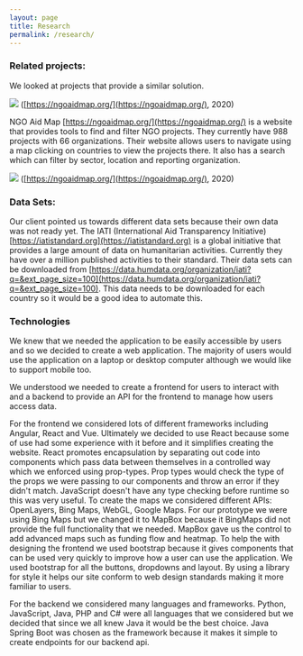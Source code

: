 ```yaml
---
layout: page
title: Research
permalink: /research/
---
```

### Related projects:

We looked at projects that provide a similar solution.

![]({{site.baseurl}}/images/ngo-aid-map.png)
([https://ngoaidmap.org/](https://ngoaidmap.org/), 2020)

NGO Aid Map [https://ngoaidmap.org/](https://ngoaidmap.org/) is a website that provides tools to find and filter NGO projects. They currently have 988 projects with 66 organizations. Their website allows users to navigate using a map clicking on countries to view the projects there. It also has a search which can filter by sector, location and reporting organization.

![]({{site.baseurl}}/images/ngo-aid-map-search.png)
([https://ngoaidmap.org/](https://ngoaidmap.org/), 2020)

### Data Sets:

Our client pointed us towards different data sets because their own data was not ready yet. The IATI (International Aid Transparency Initiative) [https://iatistandard.org](https://iatistandard.org) is a global initiative that provides a large amount of data on humanitarian activities. Currently they have over a million published activities to their standard. Their data sets can be downloaded from [https://data.humdata.org/organization/iati?q=&ext_page_size=100](https://data.humdata.org/organization/iati?q=&ext_page_size=100). This data needs to be downloaded for each country so it would be a good idea to automate this.

### Technologies

We knew that we needed the application to be easily accessible by users and so we decided to create a web application. The majority of users would use the application on a laptop or desktop computer although we would like to support mobile too.

We understood we needed to create a frontend for users to interact with and a backend to provide an API for the frontend to manage how users access data.

For the frontend we considered lots of different frameworks including Angular, React and Vue. Ultimately we decided to use React because some of use had some experience with it before and it simplifies creating the website. React promotes encapsulation by separating out code into components which pass data between themselves in a controlled way which we enforced using prop-types. Prop types would check the type of the props we were passing to our components and throw an error if they didn't match. JavaScript doesn't have any type checking before runtime so this was very useful. To create the maps we considered different APIs: OpenLayers, Bing Maps, WebGL, Google Maps. For our prototype we were using Bing Maps but we changed it to MapBox because it BingMaps did not provide the full functionality that we needed. MapBox gave us the control to add advanced maps such as funding flow and heatmap. To help the with designing the frontend we used bootstrap because it gives components that can be used very quickly to improve how a user can use the application. We used bootstrap for all the buttons, dropdowns and layout. By using a library for style it helps our site conform to web design standards making it more familiar to users.

For the backend we considered many languages and frameworks. Python, JavaScript, Java, PHP and C# were all languages that we considered but we decided that since we all knew Java it would be the best choice. Java Spring Boot was chosen as the framework because it makes it simple to create endpoints for our backend api.
